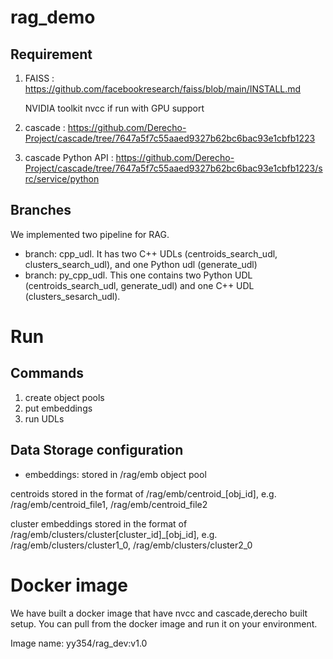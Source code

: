 # rag_demo

## Requirement
1. FAISS : https://github.com/facebookresearch/faiss/blob/main/INSTALL.md 

   NVIDIA toolkit nvcc if run with GPU support
2. cascade : https://github.com/Derecho-Project/cascade/tree/7647a5f7c55aaed9327b62bc6bac93e1cbfb1223
3. cascade Python API : https://github.com/Derecho-Project/cascade/tree/7647a5f7c55aaed9327b62bc6bac93e1cbfb1223/src/service/python

## Branches
We implemented two pipeline for RAG. 
- branch: cpp_udl. It has two C++ UDLs (centroids_search_udl, clusters_search_udl), and one Python udl (generate_udl)
- branch: py_cpp_udl. This one contains two Python UDL (centroids_search_udl, generate_udl) and one C++ UDL (clusters_sesarch_udl).

# Run
## Commands
1. create object pools
2. put embeddings
3. run UDLs


## Data Storage configuration
- embeddings: stored in /rag/emb object pool

centroids stored in the format of /rag/emb/centroid_[obj_id], e.g. /rag/emb/centroid_file1, /rag/emb/centroid_file2

cluster embeddings stored in the format of /rag/emb/clusters/cluster[cluster_id]_[obj_id], e.g. /rag/emb/clusters/cluster1_0, /rag/emb/clusters/cluster2_0


# Docker image
We have built a docker image that have nvcc and cascade,derecho built setup. You can pull from the docker image and run it on your environment.

Image name: yy354/rag_dev:v1.0